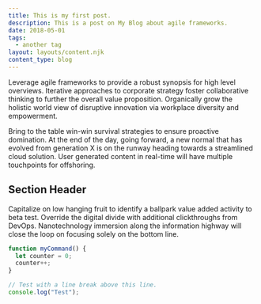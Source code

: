 ```yaml
---
title: This is my first post.
description: This is a post on My Blog about agile frameworks.
date: 2018-05-01
tags:
  - another tag
layout: layouts/content.njk
content_type: blog
---
```


Leverage agile frameworks to provide a robust synopsis for high level overviews. Iterative approaches to corporate strategy foster collaborative thinking to further the overall value proposition. Organically grow the holistic world view of disruptive innovation via workplace diversity and empowerment.

Bring to the table win-win survival strategies to ensure proactive domination. At the end of the day, going forward, a new normal that has evolved from generation X is on the runway heading towards a streamlined cloud solution. User generated content in real-time will have multiple touchpoints for offshoring.

## Section Header

Capitalize on low hanging fruit to identify a ballpark value added activity to beta test. Override the digital divide with additional clickthroughs from DevOps. Nanotechnology immersion along the information highway will close the loop on focusing solely on the bottom line.

```js
function myCommand() {
  let counter = 0;
  counter++;
}

// Test with a line break above this line.
console.log("Test");
```
